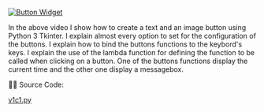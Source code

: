 [![Button Widget](https://img.youtube.com/vi/osSh4aKS5Us/hqdefault.jpg)](https://youtu.be/_wp9LE0ywm8?t=35s "Button Widget")

In the above video I show how to create a text and an image button using Python 3 Tkinter. I explain almost every option to set for the configuration of the buttons. I explain how to
bind the buttons functions to the keybord's keys. I explain the use of the lambda function for defining the function to be called when clicking on a button. 
One of the buttons functions display the current time and the other one display a messagebox.
 
🧑‍💻 Source Code:  

[v1c1.py](https://github.com/DigitalCreations-AIM/Coding/blob/main/v1c1.py)
